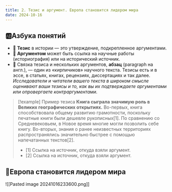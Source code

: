 ```yaml
---
title: 2. Тезис и аргумент. Европа становится лидером мира
date: 2024-10-16
---
```

## 🆎Азбука понятий
- 📝 **Тезис** в истории — это утверждение, подкрепленное аргументами.
- 📝 **Аргументом** может быть ссылка на научные работы (историография) или на исторический источник.
- 📝 Связка тезиса и нескольких аргументов, **абзац** (paragraph на англ.), — один из «кирпичиков» научного текста. Тезисы есть и в эссе, в статьях, книгах, рецензиях, диссертациях и так далее. *Исследователи и читатели вашего текста в широком смысле оценивают ваши тезисы и то, как вы их подтверждаете аргументами или опровергаете контраргументами.*

> [!example] Пример тезиса
> **Книга сыграла значимую роль в Великих географических открытиях.** Во-первых, книга способствовала общему развитию грамотности, поскольку печатные книги были дешевле рукописных[1]. По сравнению со Средневековьем, в Новое время многие могли позволить себе книгу. Во-вторых, знания о ранее неизвестных территориях распространялись значительно быстрее с помощью напечатанных текстов[2].
> 
> - [1] Ссылка на источник, откуда взяли аргумент.
> - [2] Ссылка на источник, откуда взяли аргумент.
## 🏰Европа становится лидером мира
![[Pasted image 20241016233600.png]]